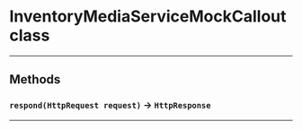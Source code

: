 # InventoryMediaServiceMockCallout class
---
## Methods
### `respond(HttpRequest request)` → `HttpResponse`
---
